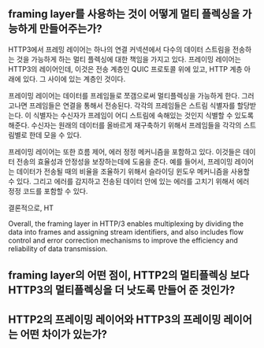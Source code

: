 ## framing layer를 사용하는 것이 어떻게 멀티 플렉싱을 가능하게 만들어주는가?

HTTP3에서 프레밍 레이어는 하나의 연결 커넥션에서 다수의 데이터 스트림을 전송하는 것을 가능하게 하는 멀티 플렉싱에 대한 책임을 가지고 있다. 프레이밍 레이어는 HTTP3의 레이어인데, 이것은 전송 계층인 QUIC 프로토콜 위에 있고, HTTP 계층 아래에 있다. 그 사이에 있는 계층인 것이다. 

프레이밍 레이어는 데이터를 프레임들로 쪼갬으로써 멀티플렉싱을 가능하게 한다. 그러고나면 프레임들은 연결을 통해서 전송된다. 각각의 프레임들은 스트림 식별자를 할당받는다. 이 식별자는 수신자가 프레임이 어디 스트림에 속해있는 것인지 식별할 수 있도록 해준다. 수신자는 원래의 데이터를 올바르게 재구축하기 위해서 프레임들을 각각의 스트림별로 한데 모을 수 있다. 

프레이밍 레이어는 또한 흐름 제어, 에러 정정 메커니즘을 포함하고 있다. 이것들은 데이터 전송의 효율성과 안정성을 보장하는데에 도움을 준다. 예를 들어서, 프레이밍 레이어는 데이터가 전송될 때의 비율을 조율하기 위해서 슬라이딩 윈도우 메커니즘을 사용할 수 있다. 그리고 에러를 감지하고 전송된 데이터 안에 있는 에러를 고치기 위해서 에러 정정 코드를 포함할 수 있다. 

결론적으로, HT

Overall, the framing layer in HTTP/3 enables multiplexing by dividing the data into frames and assigning stream identifiers, and also includes flow control and error correction mechanisms to improve the efficiency and reliability of data transmission.


## framing layer의 어떤 점이, HTTP2의 멀티플렉싱 보다 HTTP3의 멀티플렉싱을 더 낫도록 만들어 준 것인가?



## HTTP2의 프레이밍 레이어와 HTTP3의 프레이밍 레이어는 어떤 차이가 있는가? 

